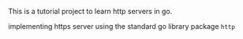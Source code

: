 This is a tutorial project to learn http servers in go.


implementing https server using the standard go library package `http`

